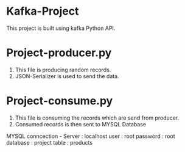 # Kafka-Project

This project is built using kafka Python API.

# Project-producer.py

1) This file is producing random records.
2) JSON-Serializer is used to send the data.

# Project-consume.py

1) This file is consuming the records which are send from producer.
2) Consumed records is then sent to MYSQL Database
 
 MYSQL conncection - 
 Server : localhost
 user : root
 password : root
 database : project
 table : products
 
